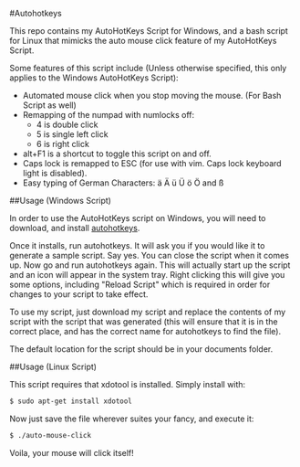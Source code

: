 #Autohotkeys

This repo contains my AutoHotKeys Script for Windows, and a bash script for
Linux that mimicks the auto mouse click feature of my AutoHotKeys Script.

Some features of this script include (Unless otherwise specified, this only
applies to the Windows AutoHotKeys Script):
* Automated mouse click when you stop moving the mouse. (For Bash Script as well)
* Remapping of the numpad with numlocks off:
    * 4 is double click
    * 5 is single left click
    * 6 is right click
* alt+F1 is a shortcut to toggle this script on and off.
* Caps lock is remapped to ESC (for use with vim. Caps lock keyboard light is
  disabled).
* Easy typing of German Characters: ä Ä ü Ü ö Ö and ß

##Usage (Windows Script)

In order to use the AutoHotKeys script on Windows, you will need to download, and install
[autohotkeys](https://github.com/AutoHotkey/AutoHotkey/releases/download/v1.0.48.05/AutoHotkey104805_Install.exe).

Once it installs, run autohotkeys. It will ask you if you would like it to
generate a sample script. Say yes. You can close the script when it comes up.
Now go and run autohotkeys again. This will actually start up the script and an
icon will appear in the system tray. Right clicking this will give you some
options, including "Reload Script" which is required in order for changes to
your script to take effect.

To use my script, just download my script and replace the contents of my script
with the script that was generated (this will ensure that it is in the correct
place, and has the correct name for autohotkeys to find the file).

The default location for the script should be in your documents folder.


##Usage (Linux Script)

This script requires that xdotool is installed. Simply install with:

```bash
$ sudo apt-get install xdotool
```

Now just save the file wherever suites your fancy, and execute it:

```bash
$ ./auto-mouse-click
```

Voila, your mouse will click itself!
